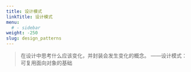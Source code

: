 ```yaml
---
title: 设计模式
linkTitle: 设计模式
menu:
  # - sidebar
weight: -250
slug: design_patterns
---
```


> 在设计中思考什么应该变化，并封装会发生变化的概念。 ——设计模式：可复用面向对象的基础